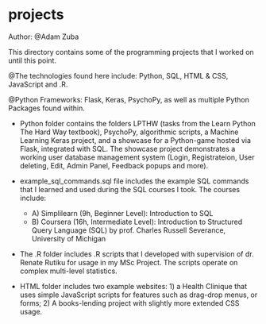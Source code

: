 # projects
Author: @Adam Zuba

This directory contains some of the programming projects that I worked on until this point.

@The technologies found here include: Python, SQL, HTML & CSS, JavaScript and .R.

@Python Frameworks: Flask, Keras, PsychoPy, as well as multiple Python Packages found within.


- Python folder contains the folders LPTHW (tasks from the Learn Python The Hard Way textbook), PsychoPy, algorithmic scripts, a Machine Learning Keras project, and a showcase for a Python-game hosted via Flask, integrated with SQL. The showcase project demonstrates a working user database management system (Login, Registrateion, User deleting, Edit, Admin Panel, Feedback popups and more). 

- example_sql_commands.sql file includes the example SQL commands that I learned and used during the SQL courses I took. The courses include:
   - A) Simplilearn (9h, Beginner Level): Introduction to SQL 
   - B) Coursera (16h, Intermediate Level): Introduction to Structured Query Language (SQL) by 
        prof. Charles Russell Severance, University of Michigan 

- The .R folder includes .R scripts that I developed with supervision of dr. Renate Rutiku for usage in my MSc Project. The scripts operate on complex multi-level statistics.

- HTML folder includes two example websites: 1) a Health Clinique that uses simple JavaScript scripts for features such as drag-drop menus, or forms; 2) A books-lending project with slightly more extended CSS usage.

 
   
